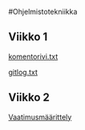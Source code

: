 #Ohjelmistotekniikka
## Viikko 1
[komentorivi.txt](https://github.com/kodtld/ot-harjoitustyo/blob/master/laskarit/viikko1/komentorivi.txt)

[gitlog.txt](https://github.com/kodtld/ot-harjoitustyo/blob/master/laskarit/viikko1/gitlog.txt)
## Viikko 2
[Vaatimusmäärittely](https://github.com/kodtld/ot-harjoitustyo/blob/master/dokumentaatio/vaatimusm%C3%A4%C3%A4rittely.md)



